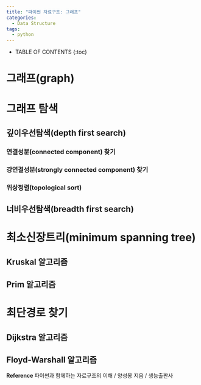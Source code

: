 ```yaml
---
title: "파이썬 자료구조: 그래프"
categories:
  - Data Structure
tags:
  - python
---
```


- TABLE OF CONTENTS
{:toc}

# 그래프(graph)

# 그래프 탐색

## 깊이우선탐색(depth first search)

### 연결성분(connected component) 찾기

### 강연결성분(strongly connected component) 찾기

### 위상정렬(topological sort)

## 너비우선탐색(breadth first search)

# 최소신장트리(minimum spanning tree)

## Kruskal 알고리즘

## Prim 알고리즘

# 최단경로 찾기

## Dijkstra 알고리즘

## Floyd-Warshall 알고리즘

**Reference** 파이썬과 함께하는 자료구조의 이해 / 양성봉 지음 / 생능출판사
